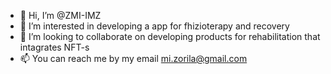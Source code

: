 - 👋 Hi, I’m @ZMI-IMZ
- 👀 I’m interested in developing a app for fhizioterapy and recovery
- 💞️ I’m looking to collaborate on developing products for rehabilitation that intagrates NFT-s
- 📫 You can reach me by my email mi.zorila@gmail.com

<!---
ZMI-IMZ/ZMI-IMZ is a ✨ special ✨ repository because its `README.md` (this file) appears on your GitHub profile.
You can click the Preview link to take a look at your changes.
--->

